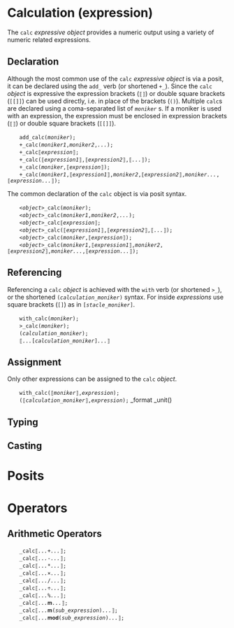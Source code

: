 # Calculation (expression)
The `calc` *expressive object* provides a numeric output using a variety of numeric related expressions.

<a name="declare"></a>
## Declaration
Although the most common use of the `calc` *expressive object* is via a posit, it can be declared using the `add_` verb (or shortened `+_`). Since the `calc` *object* is expressive the expression brackets (`⟦⟧`) or double square brackets (`[[]]`) can be used directly, i.e. in place of the brackets (`()`). Multiple `calc`s are declared using a coma-separated list of *`moniker`* s.  If a moniker is used with an expression, the expression must be enclosed in expression brackets (`⟦⟧`) or double square brackets (`[[]]`).

&nbsp;&nbsp;&nbsp;&nbsp;&nbsp;&nbsp; `add_calc(`*`moniker`*`);`<br>
&nbsp;&nbsp;&nbsp;&nbsp;&nbsp;&nbsp; `+_calc(`*`moniker1`*`,`*`moniker2`*`,`*`...`*`);`<br>
&nbsp;&nbsp;&nbsp;&nbsp;&nbsp;&nbsp; `+_calc⟦`*`expression`*`⟧;`<br>
&nbsp;&nbsp;&nbsp;&nbsp;&nbsp;&nbsp; `+_calc(⟦`*`expression1`*`⟧,⟦`*`expression2`*`⟧,⟦`*`...`*`⟧);`<br>
&nbsp;&nbsp;&nbsp;&nbsp;&nbsp;&nbsp; `+_calc(`*`moniker`*`,⟦`*`expression`*`⟧);`<br>
&nbsp;&nbsp;&nbsp;&nbsp;&nbsp;&nbsp; `+_calc(`*`moniker1`*`,⟦`*`expression1`*`⟧,`*`moniker2`*`,⟦`*`expression2`*`⟧,`*`moniker...`*`,⟦`*`expression...`*`⟧);`

The common declaration of the `calc` object is via posit syntax.

&nbsp;&nbsp;&nbsp;&nbsp;&nbsp;&nbsp; *`<object>`*`_calc(`*`moniker`*`);`<br>
&nbsp;&nbsp;&nbsp;&nbsp;&nbsp;&nbsp; *`<object>`*`_calc(`*`moniker1`*`,`*`moniker2`*`,`*`...`*`);`<br>
&nbsp;&nbsp;&nbsp;&nbsp;&nbsp;&nbsp; *`<object>`*`_calc⟦`*`expression`*`⟧;`<br>
&nbsp;&nbsp;&nbsp;&nbsp;&nbsp;&nbsp; *`<object>`*`_calc(⟦`*`expression1`*`⟧,⟦`*`expression2`*`⟧,⟦`*`...`*`⟧);`<br>
&nbsp;&nbsp;&nbsp;&nbsp;&nbsp;&nbsp; *`<object>`*`_calc(`*`moniker`*`,⟦`*`expression`*`⟧);`<br>
&nbsp;&nbsp;&nbsp;&nbsp;&nbsp;&nbsp; *`<object>`*`_calc(`*`moniker1`*`,⟦`*`expression1`*`⟧,`*`moniker2`*`,⟦`*`expression2`*`⟧,`*`moniker...`*`,⟦`*`expression...`*`⟧);`

<a name="reference"></a>
## Referencing
Referencing a `calc` *object* is achieved with the `with` verb (or shortened `>_`), or the shortened `(`*`calculation_moniker`*`)` syntax. For inside *expressions* use square brackets (`[]`) as in `[`*`stacle_moniker`*`]`.

&nbsp;&nbsp;&nbsp;&nbsp;&nbsp;&nbsp; `with_calc(`*`moniker`*`);`<br>
&nbsp;&nbsp;&nbsp;&nbsp;&nbsp;&nbsp; `>_calc(`*`moniker`*`);`<br>
&nbsp;&nbsp;&nbsp;&nbsp;&nbsp;&nbsp; `(`*`calculation_moniker`*`);`<br>
&nbsp;&nbsp;&nbsp;&nbsp;&nbsp;&nbsp; `⟦`*`...`*`[`*`calculation_moniker`*`]`*`...`*`⟧`

<a name="assign"></a>
## Assignment
Only other expressions can be assigned to the `calc` *object*.

&nbsp;&nbsp;&nbsp;&nbsp;&nbsp;&nbsp; `with_calc(⟦`*`moniker`*`⟧,`*`expression`*`);`<br>
&nbsp;&nbsp;&nbsp;&nbsp;&nbsp;&nbsp; `(⟦`*`calculation_moniker`*`⟧,`*`expression`*`);`
_format
_unit()

<a name="type"></a>
## Typing

<a name="cast"></a>
## Casting

<a name="posit"></a>
# Posits

<a name="operate"></a>
# Operators

<a name="arithmetic"><a>
## Arithmetic Operators

&nbsp;&nbsp;&nbsp;&nbsp;&nbsp;&nbsp; `_calc⟦`*`...`*`+`*`...`*`⟧;`<br>
&nbsp;&nbsp;&nbsp;&nbsp;&nbsp;&nbsp; `_calc⟦`*`...`*`-`*`...`*`⟧;`<br>
&nbsp;&nbsp;&nbsp;&nbsp;&nbsp;&nbsp; `_calc⟦`*`...`*`*`*`...`*`⟧;`<br>
&nbsp;&nbsp;&nbsp;&nbsp;&nbsp;&nbsp; `_calc⟦`*`...`*`×`*`...`*`⟧;`<br>
&nbsp;&nbsp;&nbsp;&nbsp;&nbsp;&nbsp; `_calc⟦`*`...`*`/`*`...`*`⟧;`<br>
&nbsp;&nbsp;&nbsp;&nbsp;&nbsp;&nbsp; `_calc⟦`*`...`*`÷`*`...`*`⟧;`<br>
&nbsp;&nbsp;&nbsp;&nbsp;&nbsp;&nbsp; `_calc⟦`*`...`*`%`*`...`*`⟧;`<br>
&nbsp;&nbsp;&nbsp;&nbsp;&nbsp;&nbsp; `_calc⟦`*`...`*`𝐦`*`...`*`⟧;`<br>
&nbsp;&nbsp;&nbsp;&nbsp;&nbsp;&nbsp; `_calc⟦`*`...`*`𝐦(`*`sub_expression`*`)`*`...`*`⟧;`<br>
&nbsp;&nbsp;&nbsp;&nbsp;&nbsp;&nbsp; `_calc⟦`*`...`*`𝐦𝐨𝐝(`*`sub_expression`*`)`*`...`*`⟧;`